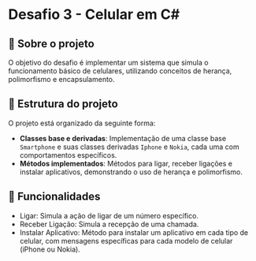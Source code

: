 # Desafio 3 - Celular em C#

## 📱 Sobre o projeto

O objetivo do desafio é implementar um sistema que simula o funcionamento básico de celulares, utilizando conceitos de herança, polimorfismo e encapsulamento.

## 🧩 Estrutura do projeto

O projeto está organizado da seguinte forma:

- **Classes base e derivadas**: Implementação de uma classe base `Smartphone` e suas classes derivadas `Iphone` e `Nokia`, cada uma com comportamentos específicos.
- **Métodos implementados**: Métodos para ligar, receber ligações e instalar aplicativos, demonstrando o uso de herança e polimorfismo.

## 📝 Funcionalidades

- Ligar: Simula a ação de ligar de um número específico.
- Receber Ligação: Simula a recepção de uma chamada.
- Instalar Aplicativo: Método para instalar um aplicativo em cada tipo de celular, com mensagens específicas para cada modelo de celular (iPhone ou Nokia).
